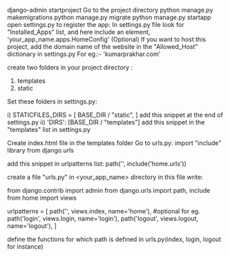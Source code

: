 django-admin startproject <your project name>
Go to the project directory
python manage.py makemigrations
python manage.py migrate
python manage.py startapp <your app name>
open settings.py to register the app:
In settings.py file look for "Installed_Apps" list,
and here include an element, 'your_app_name.apps.HomeConfig'
(Optional) If you want to host this project, add the domain name of the website in the "Allowed_Host" dictionary in settings.py
For eg.:- 'kumarprakhar.com' 

create two folders in your project directory : 
1. templates
2. static

Set these folders in settings.py:

i) STATICFILES_DIRS = [
    BASE_DIR / "static",
]
add this snippet at the end of settings.py
ii)
'DIRS': [BASE_DIR / "templates"]
add this snippet in the "templates" list in settings.py

Create index.html file in the templates folder
Go to urls.py:
import "include" library from django.urls

add this snippet in urlpatterns list:
 path('', include('home.urls'))

create a file "urls.py" in <your_app_name> directory
in this file write: 

from django.contrib import admin
from django.urls import path, include
from home import views

urlpatterns = [
   path('', views.index, name='home'),
   #optional for eg.
   path('login', views.login, name='login'), 
   path('logout', views.logout, name='logout'),
]

define the functions for which path is defined in urls.py(index, login, logout for instance)
